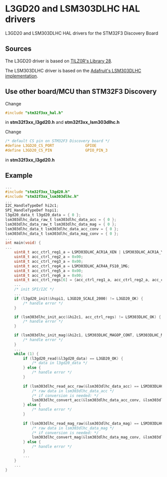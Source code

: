 # L3GD20 and LSM303DLHC HAL drivers
 L3GD20 and LSM303DLHC HAL drivers for the STM32F3 Discovery Board
 
## Sources
The L3GD20 driver is based on [TILZ0R's Library 28](https://stm32f4-discovery.net/2014/08/library-28-l3gd20-3-axis-gyroscope).

The LSM303DLHC driver is based on the [Adafruit's LSM303DLHC implementation](https://github.com/adafruit/Adafruit_LSM303DLHC).

## Use other board/MCU than STM32F3 Discovery
Change 
```c
#include "stm32f3xx_hal.h"
```
in **stm32f3xx_l3gd20.h** and **stm32f3xx_lsm303dlhc.h**

Change
```c
/* default CS pin on STM32F3 Discovery board */
#define L3GD20_CS_PORT				GPIOE
#define L3GD20_CS_PIN				GPIO_PIN_3
```
in **stm32f3xx_l3gd20.h**

## Example
```c
...
#include "stm32f3xx_l3gd20.h"
#include "stm32f3xx_lsm303dlhc.h"
...
I2C_HandleTypeDef hi2c1;
SPI_HandleTypeDef hspi1;
l3gd20_data_t l3gd20_data = { 0 };
lsm303dlhc_data_raw_t lsm303dlhc_data_acc = { 0 };
lsm303dlhc_data_raw_t lsm303dlhc_data_mag = { 0 };
lsm303dlhc_data_t lsm303dlhc_data_acc_conv = { 0 };
lsm303dlhc_data_t lsm303dlhc_data_mag_conv = { 0 };
...
int main(void) {
...
	uint8_t acc_ctrl_reg1_a = LSM303DLHC_ACR1A_XEN | LSM303DLHC_ACR1A_YEN | LSM303DLHC_ACR1A_ZEN | LSM303DLHC_ACR1A_ODR30_100_HZ;
	uint8_t acc_ctrl_reg2_a = 0x00;
	uint8_t acc_ctrl_reg3_a = 0x00;
	uint8_t acc_ctrl_reg4_a = LSM303DLHC_ACR4A_FS10_1MG;
	uint8_t acc_ctrl_reg5_a = 0x00;
	uint8_t acc_ctrl_reg6_a = 0x00;
	uint8_t acc_ctrl_regs[6] = {acc_ctrl_reg1_a, acc_ctrl_reg2_a, acc_ctrl_reg3_a, acc_ctrl_reg4_a, acc_ctrl_reg5_a, acc_ctrl_reg6_a};
	...
	/* init SPI/I2C */
	...
	if (l3gd20_init(&hspi1, L3GD20_SCALE_2000) != L3GD20_OK) {
		/* handle error */
	}

	if (lsm303dlhc_init_acc(&hi2c1, acc_ctrl_regs) != LSM303DLHC_OK) {
		/* handle error */
	}

	if (lsm303dlhc_init_mag(&hi2c1, LSM303DLHC_MAGOP_CONT, LSM303DLHC_MAGRATE_15, LSM303DLHC_MAGGAIN_1_3, false) != LSM303DLHC_OK) {
		/* handle error */
	}
	...
	while (1) {
		if (l3gd20_read(&l3gd20_data) == L3GD20_OK) {
			/* data in l3gd20_data */
		} else {
			/* handle error */
		}
		
		if (lsm303dlhc_read_acc_raw(&lsm303dlhc_data_acc) == LSM303DLHC_OK) {
			/* raw data in lsm303dlhc_data_acc */
			/* if conversion is needed: */
			lsm303dlhc_convert_acc(&lsm303dlhc_data_acc_conv, &lsm303dlhc_data_acc);
		} else {
			/* handle error */
		}
		
		if (lsm303dlhc_read_mag_raw(&lsm303dlhc_data_mag) == LSM303DLHC_OK) {
			/* raw data in lsm303dlhc_data_mag */
			/* if conversion is needed: */
			lsm303dlhc_convert_mag(&lsm303dlhc_data_mag_conv, &lsm303dlhc_data_mag);
		} else {
			/* handle error */
		}
		...
	}
	...
}
```

